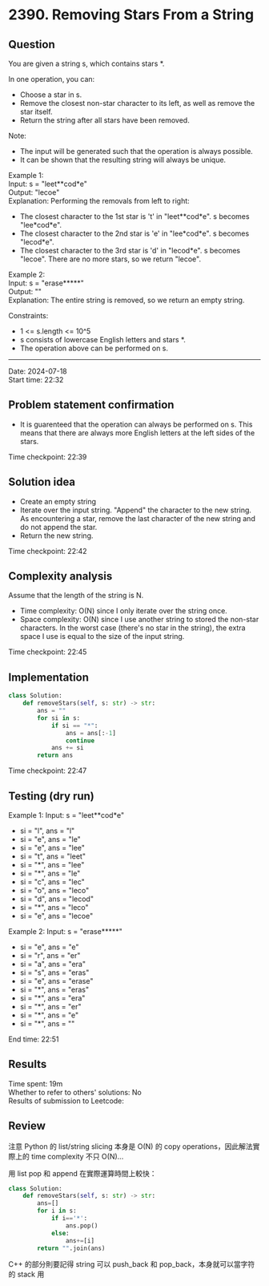 # 2390. Removing Stars From a String

## Question

You are given a string s, which contains stars *.

In one operation, you can:
- Choose a star in s.
- Remove the closest non-star character to its left, as well as remove the star itself.
- Return the string after all stars have been removed.

Note:
- The input will be generated such that the operation is always possible.
- It can be shown that the resulting string will always be unique.
 

Example 1:  
Input: s = "leet\*\*cod\*e"  
Output: "lecoe"  
Explanation: Performing the removals from left to right:  
- The closest character to the 1st star is 't' in "leet\*\*cod\*e". s becomes "lee\*cod\*e".
- The closest character to the 2nd star is 'e' in "lee\*cod\*e". s becomes "lecod\*e".
- The closest character to the 3rd star is 'd' in "lecod\*e". s becomes "lecoe".
There are no more stars, so we return "lecoe".  

Example 2:  
Input: s = "erase\*\*\*\*\*"  
Output: ""  
Explanation: The entire string is removed, so we return an empty string.  

Constraints:  
- 1 <= s.length <= 10^5
- s consists of lowercase English letters and stars *.
- The operation above can be performed on s.

---
Date: 2024-07-18  
Start time: 22:32  

## Problem statement confirmation

- It is guarenteed that the operation can always be performed on s. This means that there are always more English letters at the left sides of the stars. 

Time checkpoint: 22:39 

## Solution idea

- Create an empty string
- Iterate over the input string. "Append" the character to the new string. As encountering a star, remove the last character of the new string and do not append the star.
- Return the new string.

Time checkpoint: 22:42 

## Complexity analysis

Assume that the length of the string is N.
- Time complexity: O(N) since I only iterate over the string once.
- Space complexity: O(N) since I use another string to stored the non-star characters. In the worst case (there's no star in the string), the extra space I use is equal to the size of the input string.

Time checkpoint: 22:45 

## Implementation

```python
class Solution:
    def removeStars(self, s: str) -> str:
        ans = ""
        for si in s:
            if si == "*":
                ans = ans[:-1]
                continue
            ans += si
        return ans
```

Time checkpoint: 22:47 

## Testing (dry run)

Example 1: Input: s = "leet\*\*cod\*e"  
- si = "l", ans = "l"
- si = "e", ans = "le"
- si = "e", ans = "lee"
- si = "t", ans = "leet"
- si = "*", ans = "lee"
- si = "*", ans = "le"
- si = "c", ans = "lec"
- si = "o", ans = "leco"
- si = "d", ans = "lecod"
- si = "*", ans = "leco"
- si = "e", ans = "lecoe"

Example 2: Input: s = "erase\*\*\*\*\*"  
- si = "e", ans = "e"
- si = "r", ans = "er"
- si = "a", ans = "era"
- si = "s", ans = "eras"
- si = "e", ans = "erase"
- si = "*", ans = "eras"
- si = "*", ans = "era"
- si = "*", ans = "er"
- si = "*", ans = "e"
- si = "*", ans = ""

End time: 22:51 

## Results

Time spent: 19m  
Whether to refer to others' solutions: No  
Results of submission to Leetcode:  

## Review

注意 Python 的 list/string slicing 本身是 O(N) 的 copy operations，因此解法實際上的 time complexity 不只 O(N)...  

用 list pop 和 append 在實際運算時間上較快：
```python
class Solution:
    def removeStars(self, s: str) -> str:
        ans=[]
        for i in s:
            if i=='*':
                ans.pop()
            else:
                ans+=[i]
        return "".join(ans)
```

C++ 的部分則要記得 string 可以 push_back 和 pop_back，本身就可以當字符的 stack 用